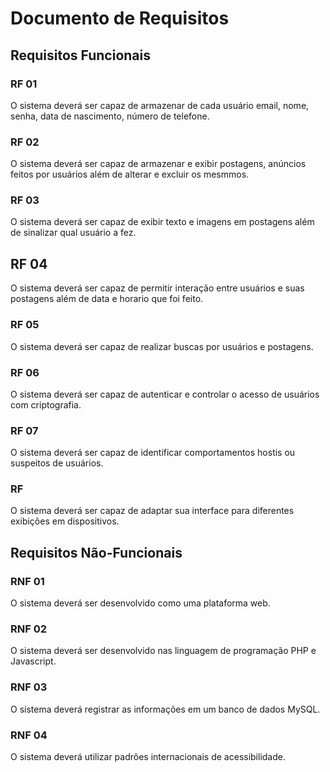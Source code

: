# Documento de Requisitos

## Requisitos Funcionais

### RF 01

O sistema deverá ser capaz de armazenar de cada usuário email, nome, senha, data de nascimento, número de telefone. 

### RF 02

O sistema deverá ser capaz de armazenar e exibir postagens, anúncios feitos por usuários além de alterar e excluir os mesmmos.

### RF 03

O sistema deverá ser capaz de exibir texto e imagens em postagens além de sinalizar qual usuário a fez.

## RF 04

O sistema deverá ser capaz de permitir interação entre usuários e suas postagens além de data e horario que foi feito.

### RF 05

O sistema deverá ser capaz de realizar buscas por usuários e postagens.

### RF 06

O sistema deverá ser capaz de autenticar e controlar o acesso de usuários com criptografia.

### RF 07

O sistema deverá ser capaz de identificar comportamentos hostis ou suspeitos de usuários.

### RF

O sistema deverá ser capaz de adaptar sua interface para diferentes exibições em dispositivos.

## Requisitos Não-Funcionais

### RNF 01

O sistema deverá ser desenvolvido como uma plataforma web.

### RNF 02

O sistema deverá ser desenvolvido nas linguagem de programação PHP e Javascript.

### RNF 03

O sistema deverá registrar as informações em um banco de dados MySQL.

### RNF 04

O sistema deverá utilizar padrões internacionais de acessibilidade.
